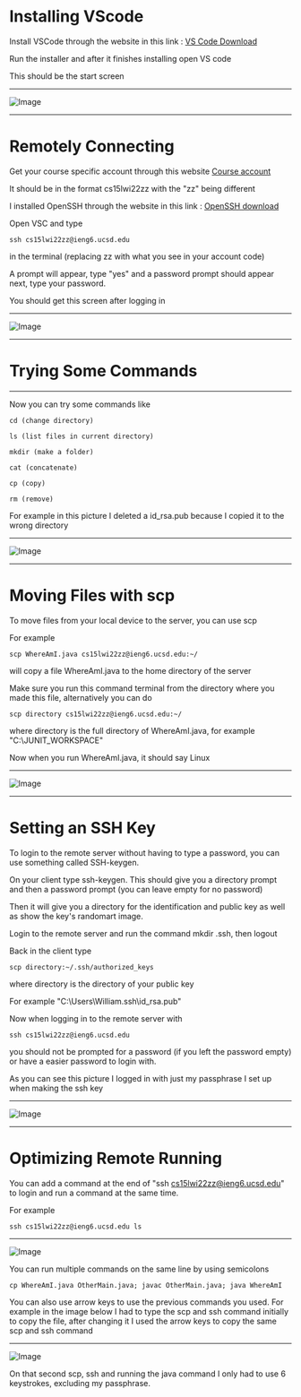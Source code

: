 # Installing VScode

Install VSCode through the website in this link : 
[VS Code Download](https://code.visualstudio.com/) 

Run the installer and after it finishes installing open VS code

This should be the start screen

---

![Image](/report1Images/1.PNG)

---
# Remotely Connecting

Get your course specific account through this website
[Course account](https://sdacs.ucsd.edu/~icc/index.php)

It should be in the format cs15lwi22zz with the "zz" being different

I installed OpenSSH through the website in this link : 
[OpenSSH download](https://code.visualstudio.com/) 

Open VSC and type 
```
ssh cs15lwi22zz@ieng6.ucsd.edu 
```
in the terminal (replacing zz with what you see in your account code)

A prompt will appear, type "yes" and a password prompt should appear next, type your password.

You should get this screen after logging in

---

![Image](/report1Images/2.PNG)

---

# Trying Some Commands

---

Now you can try some commands like


```
cd (change directory)
```
```
ls (list files in current directory)
```
```
mkdir (make a folder)
```
```
cat (concatenate)
```
```
cp (copy)
```
```
rm (remove)
```

For example in this picture I deleted a id_rsa.pub because I copied it to the wrong directory

---

![Image](/report1Images/3.PNG)

---

# Moving Files with scp
To move files from your local device to the server, you can use scp

For example 
```
scp WhereAmI.java cs15lwi22zz@ieng6.ucsd.edu:~/
```

 will copy a file WhereAmI.java to the home directory of the server

Make sure you run this command terminal from the directory where you made this file, alternatively you can do 
```
scp directory cs15lwi22zz@ieng6.ucsd.edu:~/
```
 where directory is the full directory of WhereAmI.java, for example "C:\JUNIT_WORKSPACE"

Now when you run WhereAmI.java, it should say Linux

---

![Image](/report1Images/4.PNG)

---

# Setting an SSH Key
To login to the remote server without having to type a password, you can use something called SSH-keygen. 

On your client type ssh-keygen. This should give you a directory prompt and then a password prompt (you can leave empty for no password)

Then it will give you a directory for the identification and public key as well as show the key's randomart image.

Login to the remote server and run the command mkdir .ssh, then logout

Back in the client type 
```
scp directory:~/.ssh/authorized_keys
```
where directory is the directory of your public key

For example "C:\Users\William\.ssh\id_rsa.pub"

Now when logging in to the remote server with 
```
ssh cs15lwi22zz@ieng6.ucsd.edu
```
 you should not be prompted for a password (if you left the password empty) or have a easier password to login with.

As you can see this picture I logged in with just my passphrase I set up when making the ssh key

---

![Image](/report1Images/5.PNG)

---

# Optimizing Remote Running

You can add a command at the end of "ssh cs15lwi22zz@ieng6.ucsd.edu" to login and run a command at the same time.

For example 
```
ssh cs15lwi22zz@ieng6.ucsd.edu ls
```
---
 ![Image](/report1Images/6.PNG)


You can run multiple commands on the same line by using semicolons

 ```
 cp WhereAmI.java OtherMain.java; javac OtherMain.java; java WhereAmI
  ```

You can also use arrow keys to use the previous commands you used. For example in the image below I had to type the scp and ssh command initially to copy the file, after changing it I used the arrow keys to copy the same scp and ssh command

---

 ![Image](/report1Images/7.PNG)

On that second scp, ssh and running the java command I only had to use 6 keystrokes, excluding my passphrase.